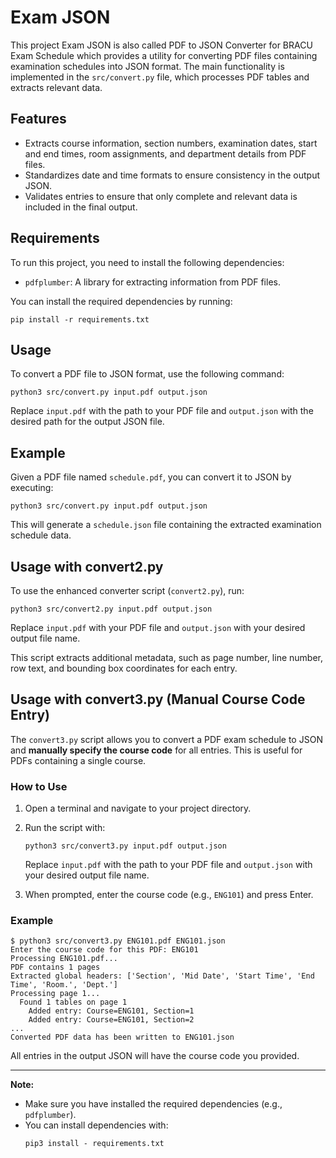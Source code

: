 # Exam JSON

This project Exam JSON is also called PDF to JSON Converter for BRACU Exam Schedule which provides a utility for converting PDF files containing examination schedules into JSON format. The main functionality is implemented in the `src/convert.py` file, which processes PDF tables and extracts relevant data.

## Features

- Extracts course information, section numbers, examination dates, start and end times, room assignments, and department details from PDF files.
- Standardizes date and time formats to ensure consistency in the output JSON.
- Validates entries to ensure that only complete and relevant data is included in the final output.

## Requirements

To run this project, you need to install the following dependencies:

- `pdfplumber`: A library for extracting information from PDF files.

You can install the required dependencies by running:

```
pip install -r requirements.txt
```

## Usage

To convert a PDF file to JSON format, use the following command:

```
python3 src/convert.py input.pdf output.json
```

Replace `input.pdf` with the path to your PDF file and `output.json` with the desired path for the output JSON file.

## Example

Given a PDF file named `schedule.pdf`, you can convert it to JSON by executing:

```
python3 src/convert.py input.pdf output.json
```

This will generate a `schedule.json` file containing the extracted examination schedule data.

## Usage with convert2.py

To use the enhanced converter script (`convert2.py`), run:

```
python3 src/convert2.py input.pdf output.json
```

Replace `input.pdf` with your PDF file and `output.json` with your desired output file name.

This script extracts additional metadata, such as page number, line number, row text, and bounding box coordinates for each entry.

## Usage with convert3.py (Manual Course Code Entry)

The `convert3.py` script allows you to convert a PDF exam schedule to JSON and **manually specify the course code** for all entries. This is useful for PDFs containing a single course.

### How to Use

1. Open a terminal and navigate to your project directory.
2. Run the script with:

   ```
   python3 src/convert3.py input.pdf output.json
   ```

   Replace `input.pdf` with the path to your PDF file and `output.json` with your desired output file name.

3. When prompted, enter the course code (e.g., `ENG101`) and press Enter.

### Example

```
$ python3 src/convert3.py ENG101.pdf ENG101.json
Enter the course code for this PDF: ENG101
Processing ENG101.pdf...
PDF contains 1 pages
Extracted global headers: ['Section', 'Mid Date', 'Start Time', 'End Time', 'Room.', 'Dept.']
Processing page 1...
  Found 1 tables on page 1
    Added entry: Course=ENG101, Section=1
    Added entry: Course=ENG101, Section=2
...
Converted PDF data has been written to ENG101.json
```

All entries in the output JSON will have the course code you provided.

---

**Note:**

- Make sure you have installed the required dependencies (e.g., `pdfplumber`).
- You can install dependencies with:
  ```
  pip3 install - requirements.txt
  ```
